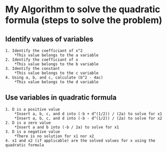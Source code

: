 # My Algorithm to solve the quadratic formula (steps to solve the problem)

## Identify values of variables
    1. Identify the coefficiant of x^2
        *This value belongs to the a variable
    2. Identify the coefficiant of x
        *This value belongs to the b variable
    3. Identify the constant
        *This value belongs to the c variable
    4. Using a, b, and c, calculate (b^2 - 4ac)
        *This value belongs to the d variable

## Use variables in quadratic formula 
    1. D is a positive value
        *Insert a, b, c, and d into (-b + d^(1/2)) / (2a) to solve for x1
        *Insert a, b, c, and d into (-b - d^(1/2)) / (2a) to solve for x2
    2. D is a zero value
        *Insert a and b into (-b / 2a) to solve for x1
    3. D is a negative value
        *There is no solution for x1 nor x2
    4. x1 and x2 (if applicable) are the solved values for x using the quadratic formula